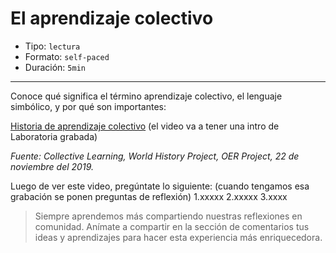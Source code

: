 # El aprendizaje colectivo

* Tipo: `lectura`
* Formato: `self-paced`
* Duración: `5min`

***
Conoce qué significa el término aprendizaje colectivo, el lenguaje simbólico, y
por qué son importantes:

[Historia de aprendizaje colectivo](https://youtu.be/CBKqvEnmrjs?t=58)
(el video va a tener una intro de Laboratoria grabada)

*Fuente: Collective Learning, World History Project, OER Project, 22 de noviembre del 2019.*

Luego de ver este video, pregúntate lo siguiente:
(cuando tengamos esa grabación se ponen preguntas de reflexión)
1.xxxxx
2.xxxxx
3.xxxx

>Siempre aprendemos más compartiendo nuestras reflexiones en comunidad.
Anímate a compartir en la sección de comentarios tus ideas y aprendizajes
para hacer esta experiencia más enriquecedora.
